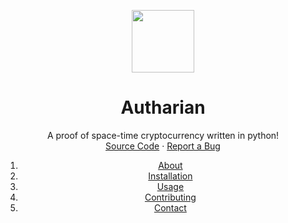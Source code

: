 <p align="center">
  <img src="https://i.ibb.co/XXMtgMy/autharian-logo-256.png" height="100" width="100">
</p>

<h1 align="center">Autharian</h1>

<p align="center">
    A proof of space-time cryptocurrency written in python!
    <br />
    <a href="https://github.com/ZirCoinDevs/ZirCoin">Source Code</a>
    ·
    <a href="https://github.com/ZirCoinDevs/ZirCoin/issues">Report a Bug</a>
</p>

<ol align="center">
  <li><a href="#">About</a></li>
  <li><a href="#">Installation</a></li>
  <li><a href="#">Usage</a></li>
  <li><a href="#">Contributing</a></li>
  <li><a href="#">Contact</a></li>
</ol>

